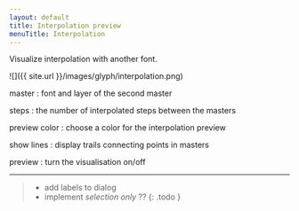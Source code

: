 ```yaml
---
layout: default
title: Interpolation preview
menuTitle: Interpolation
---
```


Visualize interpolation with another font.

![]({{ site.url }}/images/glyph/interpolation.png)

master
: font and layer of the second master

steps
: the number of interpolated steps between the masters

preview color
: choose a color for the interpolation preview

show lines
: display trails connecting points in masters

preview
: turn the visualisation on/off

- - -

> - add labels to dialog
> - implement *selection only* ??
{: .todo }
